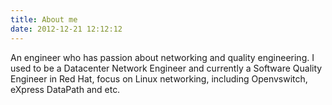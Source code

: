 ```yaml
---
title: About me
date: 2012-12-21 12:12:12
---
```


An engineer who has passion about networking and quality engineering. I used to be a Datacenter Network Engineer and currently a Software Quality Engineer in Red Hat, focus on Linux networking, including Openvswitch, eXpress DataPath and etc.